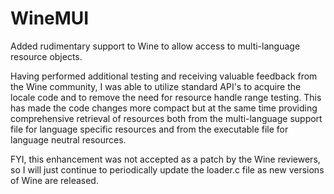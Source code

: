 # WineMUI
Added rudimentary support to Wine to allow access to multi-language resource objects.

Having performed additional testing and receiving valuable feedback from the Wine community, I was able to utilize standard API's to acquire the locale code and to remove the need for resource handle range testing.  This has made the code changes more compact but at the same time providing comprehensive retrieval of resources both from the multi-language support file for language specific resources and from the executable file for language neutral resources.

FYI, this enhancement was not accepted as a patch by the Wine reviewers, so I will just continue to periodically update the loader.c file as new versions of Wine are released.
